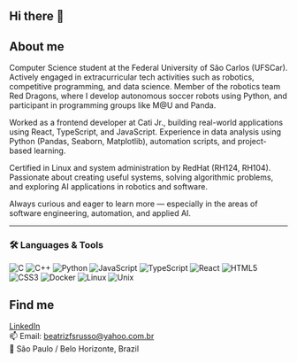 ## Hi there 👋


## About me

Computer Science student at the Federal University of São Carlos (UFSCar). Actively engaged in extracurricular tech activities such as robotics, competitive programming, and data science. Member of the robotics team Red Dragons, where I develop autonomous soccer robots using Python, and participant in programming groups like M@U and Panda.

Worked as a frontend developer at Cati Jr., building real-world applications using React, TypeScript, and JavaScript. Experience in data analysis using Python (Pandas, Seaborn, Matplotlib), automation scripts, and project-based learning.

Certified in Linux and system administration by RedHat (RH124, RH104). Passionate about creating useful systems, solving algorithmic problems, and exploring AI applications in robotics and software.

Always curious and eager to learn more — especially in the areas of software engineering, automation, and applied AI.

---

### 🛠 Languages & Tools

![C](https://img.shields.io/badge/C-00599C?style=for-the-badge&logo=c&logoColor=white)
![C++](https://img.shields.io/badge/C++-00599C?style=for-the-badge&logo=c%2B%2B&logoColor=white)
![Python](https://img.shields.io/badge/Python-3776AB?style=for-the-badge&logo=python&logoColor=white)
![JavaScript](https://img.shields.io/badge/JavaScript-F7DF1E?style=for-the-badge&logo=javascript&logoColor=black)
![TypeScript](https://img.shields.io/badge/TypeScript-3178C6?style=for-the-badge&logo=typescript&logoColor=white)
![React](https://img.shields.io/badge/React-20232A?style=for-the-badge&logo=react&logoColor=61DAFB)
![HTML5](https://img.shields.io/badge/HTML5-E34F26?style=for-the-badge&logo=html5&logoColor=white)
![CSS3](https://img.shields.io/badge/CSS3-1572B6?style=for-the-badge&logo=css3&logoColor=white)
![Docker](https://img.shields.io/badge/Docker-2496ED?style=for-the-badge&logo=docker&logoColor=white)
![Linux](https://img.shields.io/badge/Linux-FCC624?style=for-the-badge&logo=linux&logoColor=black)
![Unix](https://img.shields.io/badge/Unix-FFFFFF?style=for-the-badge&logo=gnu&logoColor=black)

## Find me

[LinkedIn](https://www.linkedin.com/in/beatriz-russo-93180b351)  
📫 Email: beatrizfsrusso@yahoo.com.br  
📍 São Paulo / Belo Horizonte, Brazil

